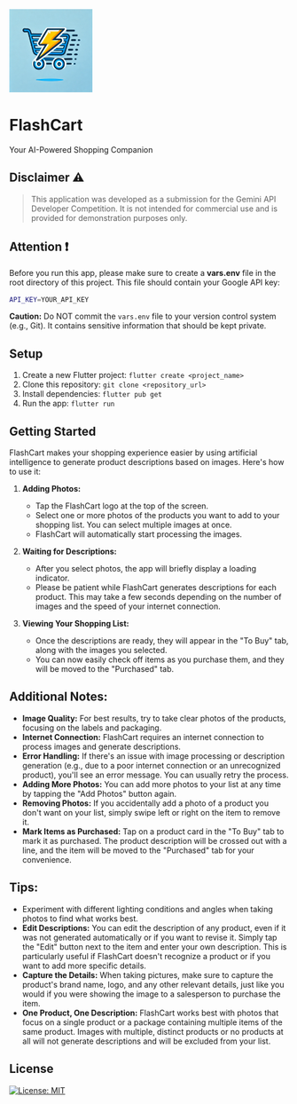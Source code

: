 <div align="left">
  <img src="assets/icon/app_icon.png" alt="FlashCart Logo" width="150">
  <h1>FlashCart</h1>
</div>






Your AI-Powered Shopping Companion

## Disclaimer ⚠️ 

> This application was developed as a submission for the Gemini API Developer Competition. It is not intended for commercial use and is provided for demonstration purposes only.

## Attention ❗

Before you run this app, please make sure to create a **vars.env** file in the root directory of this project. This file should contain your Google API key:

```bash
API_KEY=YOUR_API_KEY
```
**Caution:** Do NOT commit the `vars.env` file to your version control system (e.g., Git). It contains sensitive information that should be kept private.

## Setup

1. Create a new Flutter project: `flutter create <project_name>`
2. Clone this repository: `git clone <repository_url>`
3. Install dependencies: `flutter pub get`
4. Run the app: `flutter run`

## Getting Started 

FlashCart makes your shopping experience easier by using artificial intelligence to generate product descriptions based on images. Here's how to use it:

1.  **Adding Photos:**
    *   Tap the FlashCart logo at the top of the screen.
    *   Select one or more photos of the products you want to add to your shopping list. You can select multiple images at once.
    *   FlashCart will automatically start processing the images.

2. **Waiting for Descriptions:**

    *   After you select photos, the app will briefly display a loading indicator.
    *   Please be patient while FlashCart generates descriptions for each product. This may take a few seconds depending on the number of images and the speed of your internet connection.

3. **Viewing Your Shopping List:**

    *   Once the descriptions are ready, they will appear in the "To Buy" tab, along with the images you selected.
    *   You can now easily check off items as you purchase them, and they will be moved to the "Purchased" tab.

## Additional Notes:

* **Image Quality:** For best results, try to take clear photos of the products, focusing on the labels and packaging.
* **Internet Connection:** FlashCart requires an internet connection to process images and generate descriptions.
* **Error Handling:** If there's an issue with image processing or description generation (e.g., due to a poor internet connection or an unrecognized product), you'll see an error message. You can usually retry the process.
* **Adding More Photos:** You can add more photos to your list at any time by tapping the "Add Photos" button again.
* **Removing Photos:** If you accidentally add a photo of a product you don't want on your list, simply swipe left or right on the item to remove it.
* **Mark Items as Purchased:** Tap on a product card in the "To Buy" tab to mark it as purchased. The product description will be crossed out with a line, and the item will be moved to the "Purchased" tab for your convenience.

## Tips:

* Experiment with different lighting conditions and angles when taking photos to find what works best.
* **Edit Descriptions:** You can edit the description of any product, even if it was not generated automatically or if you want to revise it. Simply tap the "Edit" button next to the item and enter your own description. This is particularly useful if FlashCart doesn't recognize a product or if you want to add more specific details.
* **Capture the Details:** When taking pictures, make sure to capture the product's brand name, logo, and any other relevant details, just like you would if you were showing the image to a salesperson to purchase the item.
* **One Product, One Description:** FlashCart works best with photos that focus on a single product or a package containing multiple items of the same product. Images with multiple, distinct products or no products at all will not generate descriptions and will be excluded from your list.


## License

[![License: MIT](https://img.shields.io/badge/License-MIT-yellow.svg)](https://opensource.org/licenses/MIT)
